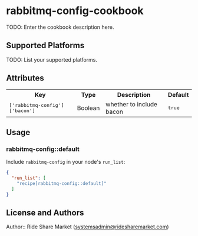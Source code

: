 # rabbitmq-config-cookbook

TODO: Enter the cookbook description here.

## Supported Platforms

TODO: List your supported platforms.

## Attributes

<table>
  <tr>
    <th>Key</th>
    <th>Type</th>
    <th>Description</th>
    <th>Default</th>
  </tr>
  <tr>
    <td><tt>['rabbitmq-config']['bacon']</tt></td>
    <td>Boolean</td>
    <td>whether to include bacon</td>
    <td><tt>true</tt></td>
  </tr>
</table>

## Usage

### rabbitmq-config::default

Include `rabbitmq-config` in your node's `run_list`:

```json
{
  "run_list": [
    "recipe[rabbitmq-config::default]"
  ]
}
```

## License and Authors

Author:: Ride Share Market (<systemsadmin@ridesharemarket.com>)
